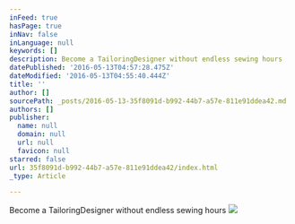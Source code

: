 ```yaml
---
inFeed: true
hasPage: true
inNav: false
inLanguage: null
keywords: []
description: Become a TailoringDesigner without endless sewing hours
datePublished: '2016-05-13T04:57:28.475Z'
dateModified: '2016-05-13T04:55:40.444Z'
title: ''
author: []
sourcePath: _posts/2016-05-13-35f8091d-b992-44b7-a57e-811e91ddea42.md
authors: []
publisher:
  name: null
  domain: null
  url: null
  favicon: null
starred: false
url: 35f8091d-b992-44b7-a57e-811e91ddea42/index.html
_type: Article

---
```

Become a TailoringDesigner without endless sewing hours
![](https://the-grid-user-content.s3-us-west-2.amazonaws.com/1c44494b-6258-4672-bfb5-f6e5e302eaee.jpg)